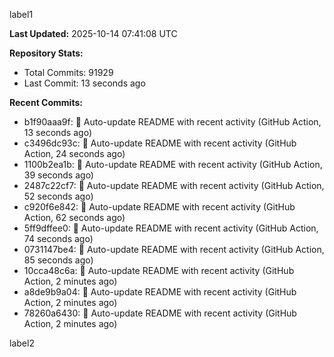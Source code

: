 
label1 
<!-- ACTIVITY_START -->
**Last Updated:** 2025-10-14 07:41:08 UTC

**Repository Stats:**
- Total Commits: 91929
- Last Commit: 13 seconds ago

**Recent Commits:**
- b1f90aaa9f: 🤖 Auto-update README with recent activity (GitHub Action, 13 seconds ago)
- c3496dc93c: 🤖 Auto-update README with recent activity (GitHub Action, 24 seconds ago)
- 1100b2ea1b: 🤖 Auto-update README with recent activity (GitHub Action, 39 seconds ago)
- 2487c22cf7: 🤖 Auto-update README with recent activity (GitHub Action, 52 seconds ago)
- c920f6e842: 🤖 Auto-update README with recent activity (GitHub Action, 62 seconds ago)
- 5ff9dffee0: 🤖 Auto-update README with recent activity (GitHub Action, 74 seconds ago)
- 0731147be4: 🤖 Auto-update README with recent activity (GitHub Action, 85 seconds ago)
- 10cca48c6a: 🤖 Auto-update README with recent activity (GitHub Action, 2 minutes ago)
- a8de9b9a04: 🤖 Auto-update README with recent activity (GitHub Action, 2 minutes ago)
- 78260a6430: 🤖 Auto-update README with recent activity (GitHub Action, 2 minutes ago)
<!-- ACTIVITY_END -->

label2
